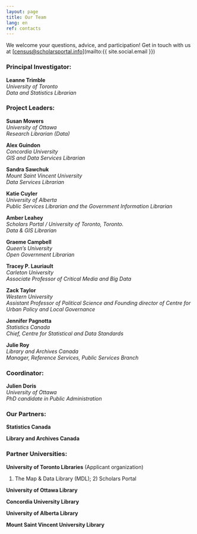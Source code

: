 ```yaml
---
layout: page
title: Our Team
lang: en
ref: contacts
---
```


We welcome your questions, advice, and participation! Get in touch with us at [census@scholarsportal.info](mailto:{{ site.social.email }})

### Principal Investigator:

**Leanne Trimble**  
*University of Toronto*   
*Data and Statistics Librarian*

### Project Leaders:

**Susan Mowers**  
*University of Ottawa*   
*Research Librarian (Data)*

**Alex Guindon**  
*Concordia University*    
*GIS and Data Services Librarian*

**Sandra Sawchuk**  
*Mount Saint Vincent University*  
*Data Services Librarian*

**Katie Cuyler**  
*University of Alberta*  
*Public Services Librarian and the Government Information Librarian*

**Amber Leahey**  
*Scholars Portal / University of Toronto, Toronto.*  
*Data & GIS Librarian*

**Graeme Campbell**  
*Queen’s University*  
*Open Government Librarian*

**Tracey P. Lauriault**  
*Carleton University*  
*Associate Professor of Critical Media and Big Data*

**Zack Taylor**  
*Western University*  
*Assistant Professor of Political Science and Founding director of Centre for Urban Policy and Local Governance*

**Jennifer Pagnotta**  
*Statistics Canada*  
*Chief, Centre for Statistical and Data Standards*

**Julie Roy**  
*Library and Archives Canada*  
*Manager, Reference Services, Public Services Branch*

### Coordinator:

**Julien Doris**  
*University of Ottawa*  
*PhD candidate in Public Administration*

### Our Partners:

**Statistics Canada**

**Library and Archives Canada**

### Partner Universities:

**University of Toronto Libraries** (Applicant organization)  
1) The Map & Data Library (MDL); 2)  Scholars Portal

**University of Ottawa Library**

**Concordia University Library**

**University of Alberta Library**

**Mount Saint Vincent University Library**
